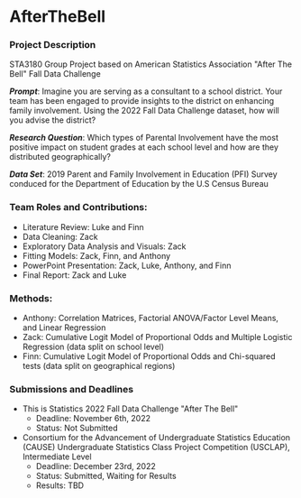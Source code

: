 # AfterTheBell

### Project Description
STA3180 Group Project based on American Statistics Association "After The Bell" Fall Data Challenge

***Prompt***: Imagine you are serving as a consultant to a school district. Your team has been engaged to provide insights to the district on enhancing family involvement. Using the 2022 Fall Data Challenge dataset, how will you advise the district?

***Research Question***: Which types of Parental Involvement have the most positive impact on student grades at each school level and how are they distributed geographically?

***Data Set***: 2019 Parent and Family Involvement in Education (PFI) Survey conduced for the Department of Education by the U.S Census Bureau


### Team Roles and Contributions:
- Literature Review: Luke and Finn
- Data Cleaning: Zack
- Exploratory Data Analysis and Visuals: Zack
- Fitting Models: Zack, Finn, and Anthony
- PowerPoint Presentation: Zack, Luke, Anthony, and Finn
- Final Report: Zack and Luke

### Methods:
- Anthony: Correlation Matrices, Factorial ANOVA/Factor Level Means, and Linear Regression
- Zack: Cumulative Logit Model of Proportional Odds and Multiple Logistic Regression (data split on school level) 
- Finn: Cumulative Logit Model of Proportional Odds and Chi-squared tests (data split on geographical regions)

### Submissions and Deadlines
* This is Statistics 2022 Fall Data Challenge "After The Bell"
  * Deadline: November 6th, 2022
  * Status: Not Submitted
* Consortium for the Advancement of Undergraduate Statistics Education (CAUSE) Undergraduate Statistics Class Project Competition (USCLAP), Intermediate Level
  * Deadline: December 23rd, 2022
  * Status: Submitted, Waiting for Results
  * Results: TBD
